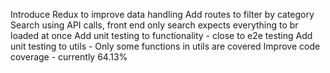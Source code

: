 Introduce Redux to improve data handling
Add routes to filter by category
Search using API calls, front end only search expects everything to br loaded at once
Add unit testing to functionality - close to e2e testing
Add unit testing to utils - Only some functions in utils are covered
Improve code coverage - currently 64.13%

